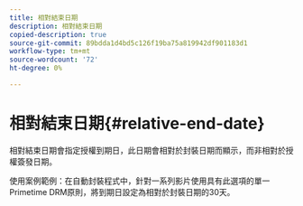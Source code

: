 ```yaml
---
title: 相對結束日期
description: 相對結束日期
copied-description: true
source-git-commit: 89bdda1d4bd5c126f19ba75a819942df901183d1
workflow-type: tm+mt
source-wordcount: '72'
ht-degree: 0%

---
```



# 相對結束日期{#relative-end-date}

相對結束日期會指定授權到期日，此日期會相對於封裝日期而顯示，而非相對於授權簽發日期。

使用案例範例：在自動封裝程式中，針對一系列影片使用具有此選項的單一Primetime DRM原則，將到期日設定為相對於封裝日期的30天。
